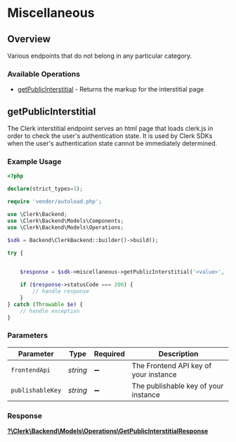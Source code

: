 # Miscellaneous


## Overview

Various endpoints that do not belong in any particular category.

### Available Operations

* [getPublicInterstitial](#getpublicinterstitial) - Returns the markup for the interstitial page

## getPublicInterstitial

The Clerk interstitial endpoint serves an html page that loads clerk.js in order to check the user's authentication state.
It is used by Clerk SDKs when the user's authentication state cannot be immediately determined.

### Example Usage

```php
<?php

declare(strict_types=1);

require 'vendor/autoload.php';

use \Clerk\Backend;
use \Clerk\Backend\Models\Components;
use \Clerk\Backend\Models\Operations;

$sdk = Backend\ClerkBackend::builder()->build();

try {
    

    $response = $sdk->miscellaneous->getPublicInterstitial('<value>', '<value>');

    if ($response->statusCode === 200) {
        // handle response
    }
} catch (Throwable $e) {
    // handle exception
}
```

### Parameters

| Parameter                             | Type                                  | Required                              | Description                           |
| ------------------------------------- | ------------------------------------- | ------------------------------------- | ------------------------------------- |
| `frontendApi`                         | *string*                              | :heavy_minus_sign:                    | The Frontend API key of your instance |
| `publishableKey`                      | *string*                              | :heavy_minus_sign:                    | The publishable key of your instance  |


### Response

**[?\Clerk\Backend\Models\Operations\GetPublicInterstitialResponse](../../Models/Operations/GetPublicInterstitialResponse.md)**

